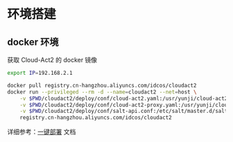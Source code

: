 # 环境搭建


## docker 环境

获取 Cloud-Act2 的 docker 镜像



```bash
export IP=192.168.2.1

docker pull registry.cn-hangzhou.aliyuncs.com/idcos/cloudact2
docker run --privileged --rm -d --name=cloudact2 --net=host \
    -v $PWD/cloudact2/deploy/conf/cloud-act2.yaml:/usr/yunji/cloud-act2/etc/cloud-act2.yaml \
    -v $PWD/cloudact2/deploy/conf/cloud-act2-proxy.yaml:/usr/yunji/cloud-act2/etc/cloud-act2-proxy.yaml \
    -v $PWD/cloudact2/deploy/conf/salt-api.conf:/etc/salt/master.d/salt-api.conf \
    registry.cn-hangzhou.aliyuncs.com/idcos/cloudact2
```



详细参考：[一键部署](http://idcos.github.io/osinstall-doc/environment/%E4%B8%80%E9%94%AE%E9%83%A8%E7%BD%B2.html) 文档





